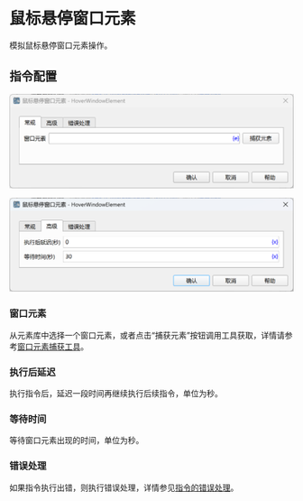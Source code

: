 # 鼠标悬停窗口元素

模拟鼠标悬停窗口元素操作。

## 指令配置

![鼠标悬停窗口元素常规配置对话框](hover_window_element_general_config.png)

![鼠标悬停窗口元素高级配置对话框](hover_window_element_advanced_config.png)

### 窗口元素

从元素库中选择一个窗口元素，或者点击“捕获元素”按钮调用工具获取，详情请参考[窗口元素捕获工具](../../manual/window_element_capture_tool.md)。

### 执行后延迟

执行指令后，延迟一段时间再继续执行后续指令，单位为秒。

### 等待时间

等待窗口元素出现的时间，单位为秒。

### 错误处理

如果指令执行出错，则执行错误处理，详情参见[指令的错误处理](../../manual/error_handling.md)。

